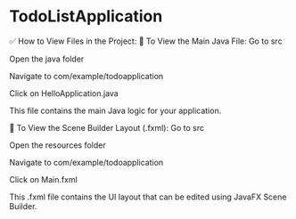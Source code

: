 # TodoListApplication
✅ How to View Files in the Project: 🔹 To View the Main Java File: Go to src

Open the java folder

Navigate to com/example/todoapplication

Click on HelloApplication.java

This file contains the main Java logic for your application.

🔹 To View the Scene Builder Layout (.fxml): Go to src

Open the resources folder

Navigate to com/example/todoapplication

Click on Main.fxml

This .fxml file contains the UI layout that can be edited using JavaFX Scene Builder.